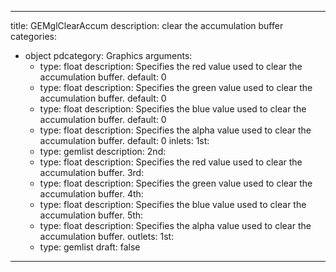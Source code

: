 
---
title: GEMglClearAccum
description: clear the accumulation buffer
categories:
  - object
pdcategory: Graphics
arguments:
    - type: float
      description: Specifies the red value used to clear the accumulation buffer.
      default: 0
    - type: float
      description: Specifies the green value used to clear the accumulation buffer.
      default: 0
    - type: float
      description: Specifies the blue value used to clear the accumulation buffer.
      default: 0
    - type: float
      description: Specifies the alpha value used to clear the accumulation buffer.
      default: 0
inlets:
  1st:
    - type: gemlist
      description:
  2nd:
    - type: float
      description: Specifies the red value used to clear the accumulation buffer.
  3rd:
    - type: float
      description: Specifies the green value used to clear the accumulation buffer.
  4th:
    - type: float
      description: Specifies the blue value used to clear the accumulation buffer.
  5th:
    - type: float
      description: Specifies the alpha value used to clear the accumulation buffer.
outlets:
  1st:
    - type: gemlist
draft: false
---

